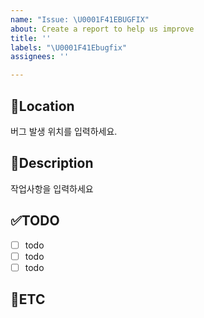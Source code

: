 ```yaml
---
name: "Issue: \U0001F41EBUGFIX"
about: Create a report to help us improve
title: ''
labels: "\U0001F41Ebugfix"
assignees: ''

---
```


📍Location
-
버그 발생 위치를 입력하세요.

📝Description
-
작업사항을 입력하세요

✅TODO
-
- [ ] todo
- [ ] todo
- [ ] todo

👣ETC
-